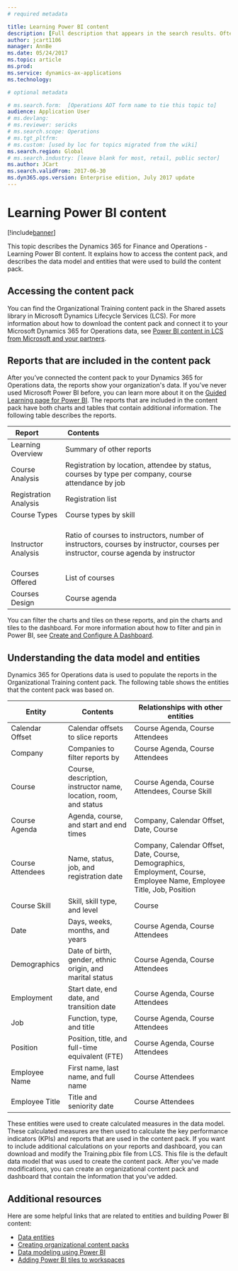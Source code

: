 ```yaml
---
# required metadata

title: Learning Power BI content
description: [Full description that appears in the search results. Often the first paragraph of your topic.]
author: jcart1106 
manager: AnnBe
ms.date: 05/24/2017
ms.topic: article
ms.prod: 
ms.service: dynamics-ax-applications
ms.technology: 

# optional metadata

# ms.search.form:  [Operations AOT form name to tie this topic to]
audience: Application User
# ms.devlang: 
# ms.reviewer: sericks
# ms.search.scope: Operations
# ms.tgt_pltfrm: 
# ms.custom: [used by loc for topics migrated from the wiki]
ms.search.region: Global
# ms.search.industry: [leave blank for most, retail, public sector]
ms.author: JCart
ms.search.validFrom: 2017-06-30 
ms.dyn365.ops.version: Enterprise edition, July 2017 update 
---
```


# Learning Power BI content

[!include[banner](../includes/banner.md)]


This topic describes the Dynamics 365 for Finance and Operations - Learning Power BI content. It explains how to access the content pack, and describes the data model and entities that were used to build the content pack.

Accessing the content pack
--------------------------

You can find the Organizational Training content pack in the Shared assets library in Microsoft Dynamics Lifecycle Services (LCS). For more information about how to download the content pack and connect it to your Microsoft Dynamics 365 for Operations data, see [Power BI content in LCS from Microsoft and your partners](power-bi-content-microsoft-partners.md).

## Reports that are included in the content pack

After you’ve connected the content pack to your Dynamics 365 for Operations data, the reports show your organization's data. If you’ve never used Microsoft Power BI before, you can learn more about it on the [Guided Learning page for Power BI](https://powerbi.microsoft.com/en-us/guided-learning/?WT.mc_id=PBIService_GetData). The reports that are included in the content pack have both charts and tables that contain additional information. The following table describes the reports.

| Report          | Contents                                                                    |
|-----------------|-----------------------------------------------------------------------------|
| Learning Overview | Summary of other reports |
| Course Analysis   | Registration by location, attendee by status, courses by type per company, course attendance by job                                       |
| Registration Analysis | Registration list|
| Course Types    | Course types by skill                                                       |
| Instructor Analysis    | Ratio of courses to instructors, number of instructors, courses by instructor, courses per instructor, course agenda by instructor                                                       |
| Courses Offered    | List of courses|
| Courses Design    | Course agenda |

You can filter the charts and tiles on these reports, and pin the charts and tiles to the dashboard. For more information about how to filter and pin in Power BI, see [Create and Configure A Dashboard](https://powerbi.microsoft.com/en-us/guided-learning/powerbi-learning-4-2-create-configure-dashboards).

## Understanding the data model and entities

Dynamics 365 for Operations data is used to populate the reports in the Organizational Training content pack. The following table shows the entities that the content pack was based on.

| Entity                    | Contents                                                         | Relationships with other entities                                                                                                                                                                  |
|---------------------------|------------------------------------------------------------------|----------------------------------------------------------------------------------------------------------------------------------------------------------------------------------------------------|
| Calendar Offset  | Calendar offsets to slice reports                                | Course Agenda, Course Attendees                                                                                                                                                   |
| Company         | Companies to filter reports by                                   | Course Agenda, Course Attendees                                                                                                                                                   |
| Course          | Course, description, instructor name, location, room, and status | Course Agenda, Course Attendees, Course Skill                                                                                                                             |
| Course Agenda    | Agenda, course, and start and end times                          | Company, Calendar Offset, Date, Course                                                                                                                         |
| Course Attendees | Name, status, job, and registration date                         | Company, Calendar Offset, Date, Course, Demographics, Employment, Course, Employee Name, Employee Title, Job, Position |
| Course Skill     | Skill, skill type, and level                                     | Course                                                                                                                                                                                   |
| Date            | Days, weeks, months, and years                                   | Course Agenda, Course Attendees                                                                                                                                                   |
| Demographics    | Date of birth, gender, ethnic origin, and marital status         | Course Agenda, Course Attendees                                                                                                                                                   |
| Employment      | Start date, end date, and transition date                        | Course Agenda, Course Attendees                                                                                                                                                   |
| Job             | Function, type, and title                                        | Course Agenda, Course Attendees                                                                                                                                                   |
| Position        | Position, title, and full-time equivalent (FTE)                  | Course Agenda, Course Attendees                                                                                                                                                   |
| Employee Name      | First name, last name, and full name                             | Course Attendees                                                                                                                                                                          |
| Employee Title     | Title and seniority date                                         | Course Attendees                                                                                                                                                                          |

These entities were used to create calculated measures in the data model. These calculated measures are then used to calculate the key performance indicators (KPIs) and reports that are used in the content pack. If you want to include additional calculations on your reports and dashboard, you can download and modify the Training.pbix file from LCS. This file is the default data model that was used to create the content pack. After you've made modifications, you can create an organizational content pack and dashboard that contain the information that you’ve added.

## Additional resources
Here are some helpful links that are related to entities and building Power BI content:

-   [Data entities](https://blogs.msdn.microsoft.com/dynamicsaxbi/2016/06/09/power-bi-integration-with-entity-store-in-dynamics-ax-7-may-update/)
-   [Creating organizational content packs](https://powerbi.microsoft.com/en-us/documentation/powerbi-service-organizational-content-packs-introduction/)
-   [Data modeling using Power BI](https://powerbi.microsoft.com/en-us/guided-learning/powerbi-learning-2-1-intro-modeling-data)
-   [Adding Power BI tiles to workspaces](https://blogs.msdn.microsoft.com/dynamicsaxbi/2016/07/06/pinning-power-bi-reports-to-dynamics-ax-client/)





